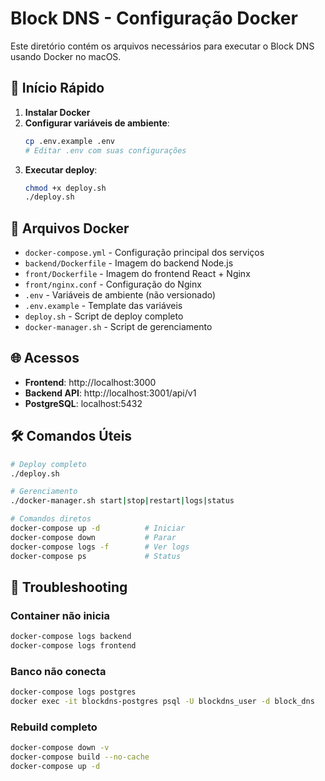 # Block DNS - Configuração Docker

Este diretório contém os arquivos necessários para executar o Block DNS usando Docker no macOS.

## 🚀 Início Rápido

1. **Instalar Docker**
2. **Configurar variáveis de ambiente**:
   ```bash
   cp .env.example .env
   # Editar .env com suas configurações
   ```
3. **Executar deploy**:
   ```bash
   chmod +x deploy.sh
   ./deploy.sh
   ```

## 📁 Arquivos Docker

- `docker-compose.yml` - Configuração principal dos serviços
- `backend/Dockerfile` - Imagem do backend Node.js
- `front/Dockerfile` - Imagem do frontend React + Nginx
- `front/nginx.conf` - Configuração do Nginx
- `.env` - Variáveis de ambiente (não versionado)
- `.env.example` - Template das variáveis
- `deploy.sh` - Script de deploy completo
- `docker-manager.sh` - Script de gerenciamento

## 🌐 Acessos

- **Frontend**: http://localhost:3000
- **Backend API**: http://localhost:3001/api/v1
- **PostgreSQL**: localhost:5432

## 🛠️ Comandos Úteis

```bash
# Deploy completo
./deploy.sh

# Gerenciamento
./docker-manager.sh start|stop|restart|logs|status

# Comandos diretos
docker-compose up -d          # Iniciar
docker-compose down           # Parar
docker-compose logs -f        # Ver logs
docker-compose ps             # Status
```

## 🔧 Troubleshooting

### Container não inicia
```bash
docker-compose logs backend
docker-compose logs frontend
```

### Banco não conecta
```bash
docker-compose logs postgres
docker exec -it blockdns-postgres psql -U blockdns_user -d block_dns
```

### Rebuild completo
```bash
docker-compose down -v
docker-compose build --no-cache
docker-compose up -d
```